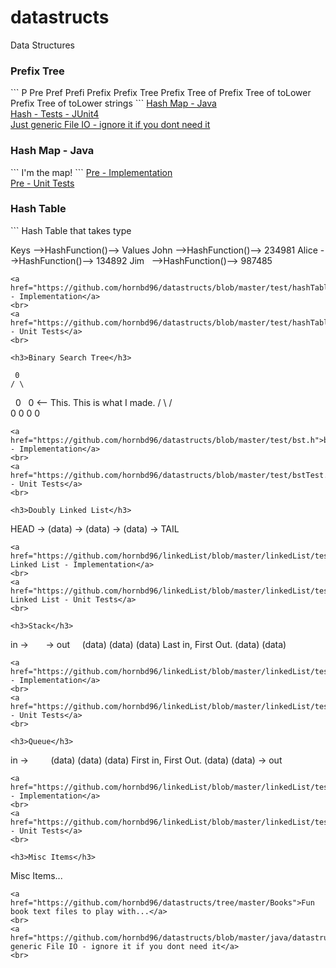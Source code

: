 # datastructs
Data Structures

<h3>Prefix Tree</h3>
```
P
Pre
Pref
Prefi
Prefix
Prefix Tree
Prefix Tree of 
Prefix Tree of toLower
Prefix Tree of toLower strings
```
<a href="https://github.com/hornbd96/datastructs/blob/master/java/datastructs/src/com/data/structs/hash.java">Hash Map - Java</a>
<br>
<a href="https://github.com/hornbd96/datastructs/blob/master/java/datastructs/test/com/data/structs/hashTest.java">Hash - Tests - JUnit4</a>
<br>
<a href="https://github.com/hornbd96/datastructs/blob/master/java/datastructs/src/com/data/structs/file.java">Just generic File IO - ignore it if you dont need it</a>
<br>

<h3>Hash Map - Java</h3>
```
I'm the map!
```
<a href="https://github.com/hornbd96/datastructs/blob/master/test/prefixTree.h">Pre - Implementation</a>
<br>
<a href="https://github.com/hornbd96/datastructs/blob/master/test/prefixTreeTest.cpp">Pre - Unit Tests</a>
<br>

<h3>Hash Table</h3>
```
Hash Table that takes type <T>

Keys   -->HashFunction()--> Values
John   -->HashFunction()--> 234981
Alice  -->HashFunction()--> 134892
Jim    -->HashFunction()--> 987485
```
<a href="https://github.com/hornbd96/datastructs/blob/master/test/hashTable.h">Hash - Implementation</a>
<br>
<a href="https://github.com/hornbd96/datastructs/blob/master/test/hashTableTest.cpp">Hash - Unit Tests</a>
<br>

<h3>Binary Search Tree</h3>
```
     0
    / \
   0   0  <-- This. This is what I made.
  / \ / \
 0  0 0  0
```
<a href="https://github.com/hornbd96/datastructs/blob/master/test/bst.h">bst - Implementation</a>
<br>
<a href="https://github.com/hornbd96/datastructs/blob/master/test/bstTest.cpp">bst - Unit Tests</a>
<br>

<h3>Doubly Linked List</h3>
```
HEAD -> (data) -> (data) -> (data) -> TAIL
```
<a href="https://github.com/hornbd96/linkedList/blob/master/linkedList/tests/doublyLinkedList.h">Doubly Linked List - Implementation</a>
<br>
<a href="https://github.com/hornbd96/linkedList/blob/master/linkedList/tests/tests.cpp">Doubly Linked List - Unit Tests</a>
<br>

<h3>Stack</h3>
```
in ->       -> out 
     (data)
     (data)
     (data)         Last in, First Out.
     (data)
     (data)
```
<a href="https://github.com/hornbd96/linkedList/blob/master/linkedList/tests/stack.h">Stack - Implementation</a>
<br>
<a href="https://github.com/hornbd96/linkedList/blob/master/linkedList/tests/stackTest.cpp">Stack - Unit Tests</a>
<br>

<h3>Queue</h3>
```
in ->     
     (data)
     (data)
     (data)         First in, First Out.
     (data)
     (data)
            -> out
```
<a href="https://github.com/hornbd96/linkedList/blob/master/linkedList/tests/queue.h">Queue - Implementation</a>
<br>
<a href="https://github.com/hornbd96/linkedList/blob/master/linkedList/tests/queueTest.cpp">Queue - Unit Tests</a>
<br>

<h3>Misc Items</h3>
```
Misc Items...
```
<a href="https://github.com/hornbd96/datastructs/tree/master/Books">Fun book text files to play with...</a>
<br>
<a href="https://github.com/hornbd96/datastructs/blob/master/java/datastructs/src/com/data/structs/file.java">Just generic File IO - ignore it if you dont need it</a>
<br>

